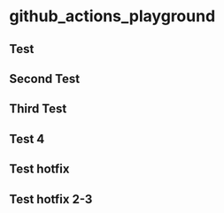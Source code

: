 # github_actions_playground

## Test

## Second Test

## Third Test

## Test 4

## Test hotfix

## Test hotfix 2-3
